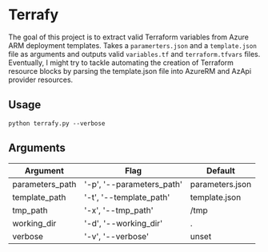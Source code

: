 # Terrafy

The goal of this project is to extract valid Terraform variables from Azure ARM deployment templates. Takes a `paramerters.json` and a `template.json` file as arguments and outputs valid `variables.tf` and `terraform.tfvars` files. Eventually, I might try to tackle automating the creation of Terraform resource blocks by parsing the template.json file into AzureRM and AzApi provider resources.

## Usage
```
python terrafy.py --verbose
```

## Arguments

| Argument | Flag | Default |
|----------|------|---------|
|parameters_path|'-p', '--parameters_path'|parameters.json|
|template_path|'-t', '--template_path'|template.json|
|tmp_path|'-x', '--tmp_path'|/tmp|
|working_dir|'-d', '--working_dir'|.|
|verbose|'-v', '--verbose'|unset|
